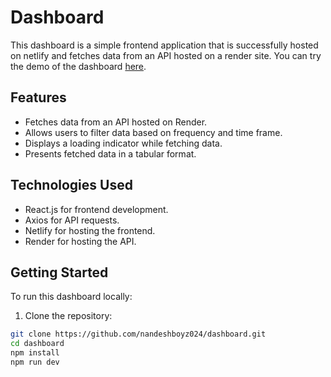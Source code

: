 # Dashboard

This dashboard is a simple frontend application that is successfully hosted on netlify and fetches data from an API hosted on a render site. You can try the demo of the dashboard [here](https://nandeshboyz-dashboard.netlify.app/).

## Features

- Fetches data from an API hosted on Render.
- Allows users to filter data based on frequency and time frame.
- Displays a loading indicator while fetching data.
- Presents fetched data in a tabular format.

## Technologies Used

- React.js for frontend development.
- Axios for API requests.
- Netlify for hosting the frontend.
- Render for hosting the API.

## Getting Started

To run this dashboard locally:

1. Clone the repository:

```bash
git clone https://github.com/nandeshboyz024/dashboard.git
cd dashboard
npm install
npm run dev